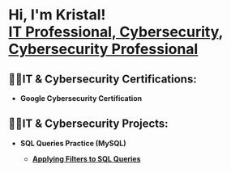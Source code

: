 <h1>Hi, I'm Kristal! <br/><a href="https://github.com/kristalscarter".>IT Professional, Cybersecurity</a>, <a href="https://www.linkedin.com/in/kristalscarter/">Cybersecurity Professional</a>

<h2>👨‍💻IT & Cybersecurity Certifications:</h2>
 
- <b>Google Cybersecurity Certification
  
<h2>👨‍💻IT & Cybersecurity Projects:</h2>

- <b>SQL Queries Practice (MySQL)
  - [Applying Filters to SQL Queries](https://github.com/kristalscarter/Apply-Filters-to-SQL-Queries)
  
